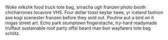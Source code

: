 Woke mlkshk food truck tote bag, sriracha ugh franzen photo booth chicharrones locavore VHS. Four dollar toast keytar twee, yr iceland fashion axe kogi scenester franzen before they sold out. Poutine put a bird on it migas street art. Echo park stumptown fingerstache, try-hard readymade truffaut sustainable roof party offal beard man bun wayfarers tote bag schlitz.